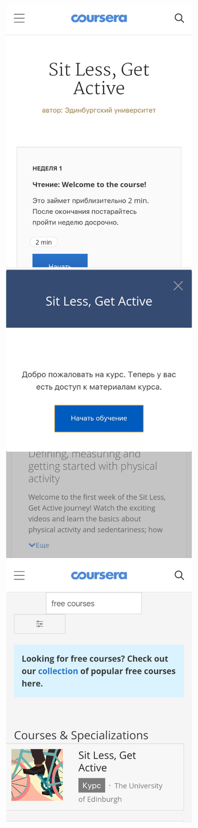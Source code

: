 
![courses](IMG_20181116_192359.jpg)
![courses](IMG_20181116_192424.jpg)
![courses](IMG_20181116_192444.jpg)
